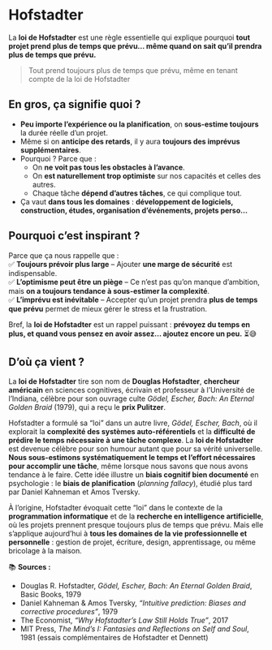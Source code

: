 # Hofstadter

La **loi de Hofstadter** est une règle essentielle qui explique pourquoi **tout projet prend plus de temps que prévu… même quand on sait qu’il prendra plus de temps que prévu.**  

> Tout prend toujours plus de temps que prévu, même en tenant compte de la loi de Hofstadter

## En gros, ça signifie quoi ?

- **Peu importe l’expérience ou la planification**, on **sous-estime toujours** la durée réelle d’un projet.  
- Même si on **anticipe des retards**, il y aura **toujours des imprévus supplémentaires**.  
- Pourquoi ? Parce que :  
  - On **ne voit pas tous les obstacles à l’avance**.  
  - On **est naturellement trop optimiste** sur nos capacités et celles des autres.  
  - Chaque tâche **dépend d’autres tâches**, ce qui complique tout.  
- Ça vaut **dans tous les domaines** : **développement de logiciels, construction, études, organisation d’événements, projets perso…**  

## Pourquoi c’est inspirant ?

Parce que ça nous rappelle que :  
✅ **Toujours prévoir plus large** – Ajouter **une marge de sécurité** est indispensable.  
✅ **L’optimisme peut être un piège** – Ce n’est pas qu’on manque d’ambition, mais **on a toujours tendance à sous-estimer la complexité**.  
✅ **L’imprévu est inévitable** – Accepter qu’un projet prendra **plus de temps que prévu** permet de mieux gérer le stress et la frustration.  

Bref, la **loi de Hofstadter** est un rappel puissant : **prévoyez du temps en plus, et quand vous pensez en avoir assez… ajoutez encore un peu.** ⏳😅

## D’où ça vient ?

La **loi de Hofstadter** tire son nom de **Douglas Hofstadter**, **chercheur américain** en sciences cognitives, écrivain et professeur à l’Université de l’Indiana, célèbre pour son ouvrage culte *Gödel, Escher, Bach: An Eternal Golden Braid* (1979), qui a reçu le **prix Pulitzer**.

Hofstadter a formulé sa “loi” dans un autre livre, *Gödel, Escher, Bach*, où il explorait la **complexité des systèmes auto-référentiels** et la **difficulté de prédire le temps nécessaire à une tâche complexe**. La **loi de Hofstadter** est devenue célèbre pour son humour autant que pour sa vérité universelle. **Nous sous-estimons systématiquement le temps et l’effort nécessaires pour accomplir une tâche**, même lorsque nous savons que nous avons tendance à le faire. Cette idée illustre un **biais cognitif bien documenté** en psychologie : le **biais de planification** (*planning fallacy*), étudié plus tard par Daniel Kahneman et Amos Tversky.

À l’origine, Hofstadter évoquait cette “loi” dans le contexte de la **programmation informatique** et de la **recherche en intelligence artificielle**, où les projets prennent presque toujours plus de temps que prévu. Mais elle s’applique aujourd’hui à **tous les domaines de la vie professionnelle et personnelle** : gestion de projet, écriture, design, apprentissage, ou même bricolage à la maison.

📚 **Sources :**

* Douglas R. Hofstadter, *Gödel, Escher, Bach: An Eternal Golden Braid*, Basic Books, 1979
* Daniel Kahneman & Amos Tversky, *“Intuitive prediction: Biases and corrective procedures”*, 1979
* The Economist, *“Why Hofstadter’s Law Still Holds True”*, 2017
* MIT Press, *The Mind’s I: Fantasies and Reflections on Self and Soul*, 1981 (essais complémentaires de Hofstadter et Dennett)
